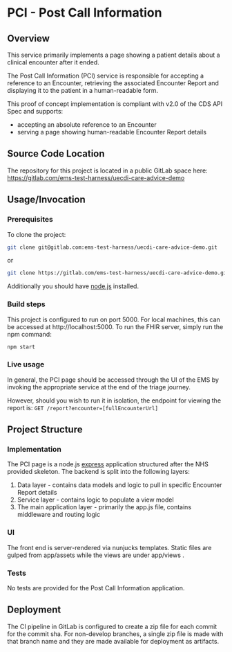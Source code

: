 # PCI - Post Call Information

## Overview
This service primarily implements a page showing a patient details about a clinical encounter after it ended.

The Post Call Information (PCI) service is responsible for accepting a reference to an Encounter, retrieving the associated Encounter Report and displaying it to the patient in a human-readable form.

This proof of concept implementation is compliant with v2.0 of the CDS API Spec and supports:
- accepting an absolute reference to an Encounter
- serving a page showing human-readable Encounter Report details

## Source Code Location
The repository for this project is located in a public GitLab space here: https://gitlab.com/ems-test-harness/uecdi-care-advice-demo

## Usage/Invocation
### Prerequisites
To clone the project:
```bash
git clone git@gitlab.com:ems-test-harness/uecdi-care-advice-demo.git
```
or
```bash
git clone https://gitlab.com/ems-test-harness/uecdi-care-advice-demo.git
```

Additionally you should have [node.js](https://nodejs.org/en/download/) installed.

### Build steps
This project is configured to run on port 5000. For local machines, this can be accessed at http://localhost:5000.
To run the FHIR server, simply run the npm command:

```bash
npm start
```

### Live usage
In general, the PCI page should be accessed through the UI of the EMS by invoking the appropriate service at the end of the triage journey.

However, should you wish to run it in isolation, the endpoint for viewing the report is: `GET /report?encounter=[fullEncounterUrl]`

## Project Structure
### Implementation
The PCI page is a node.js [express](https://expressjs.com/) application structured after the NHS provided skeleton. The backend is split into the following layers:
1. Data layer - contains data models and logic to pull in specific Encounter Report details
2. Service layer - contains logic to populate a view model
3. The main application layer - primarily the app.js  file, contains middleware and routing logic

### UI
The front end is server-rendered via nunjucks templates. Static files are gulped from app/assets  while the views are under app/views .

### Tests
No tests are provided for the Post Call Information application.

## Deployment
The CI pipeline in GitLab is configured to create a zip file for each commit for the commit sha. For non-develop branches, a single zip file is made with that branch name and they are made available for deployment as artifacts.